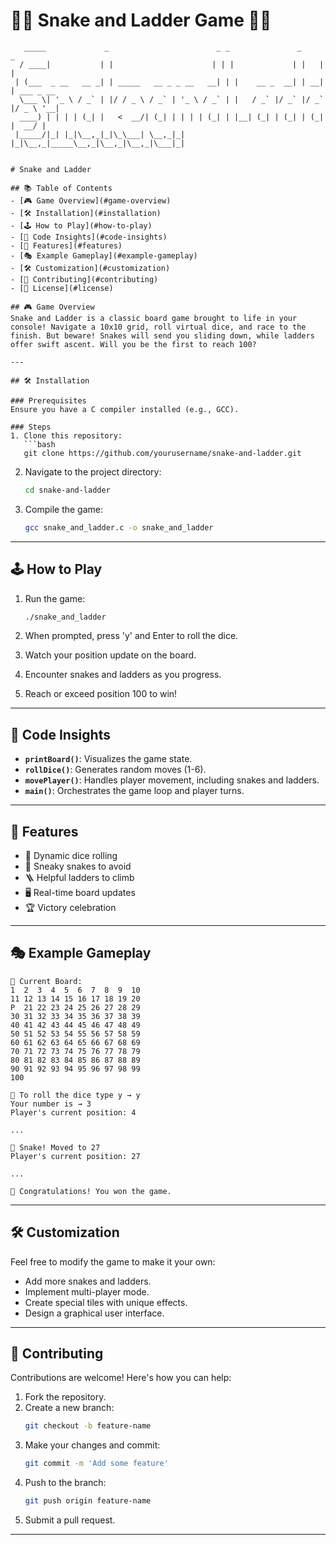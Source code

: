 # 🐍🎲 Snake and Ladder Game 🎲🐍

```ascii
   _____             _                        _ _               _     _           
  / ____|           | |                      | | |             | |   | |          
 | (___  _ __   __ _| | _____   __ _ _ __   __| | |    __ _  __| | __| | ___ _ __ 
  \___ \| '_ \ / _` | |/ / _ \ / _` | '_ \ / _` | |   / _` |/ _` |/ _` |/ _ \ '__|
  ____) | | | | (_| |   <  __/| (_| | | | | (_| | |__| (_| | (_| | (_| |  __/ |   
 |_____/|_| |_|\__,_|_|\_\___| \__,_|_| |_|\__,_|_____\__,_|\__,_|\__,_|\___|_|   
                                                                                  

# Snake and Ladder

## 📚 Table of Contents
- [🎮 Game Overview](#game-overview)
- [🛠️ Installation](#installation)
- [🕹️ How to Play](#how-to-play)
- [🧠 Code Insights](#code-insights)
- [🌟 Features](#features)
- [🎭 Example Gameplay](#example-gameplay)
- [🛠️ Customization](#customization)
- [🤝 Contributing](#contributing)
- [📜 License](#license)

## 🎮 Game Overview
Snake and Ladder is a classic board game brought to life in your console! Navigate a 10x10 grid, roll virtual dice, and race to the finish. But beware! Snakes will send you sliding down, while ladders offer swift ascent. Will you be the first to reach 100?

---

## 🛠️ Installation

### Prerequisites
Ensure you have a C compiler installed (e.g., GCC).

### Steps
1. Clone this repository:
   ```bash
   git clone https://github.com/yourusername/snake-and-ladder.git
   ```

2. Navigate to the project directory:
   ```bash
   cd snake-and-ladder
   ```

3. Compile the game:
   ```bash
   gcc snake_and_ladder.c -o snake_and_ladder
   ```

---

## 🕹️ How to Play

1. Run the game:
   ```bash
   ./snake_and_ladder
   ```

2. When prompted, press 'y' and Enter to roll the dice.

3. Watch your position update on the board.

4. Encounter snakes and ladders as you progress.

5. Reach or exceed position 100 to win!

---

## 🧠 Code Insights

- **`printBoard()`**: Visualizes the game state.
- **`rollDice()`**: Generates random moves (1-6).
- **`movePlayer()`**: Handles player movement, including snakes and ladders.
- **`main()`**: Orchestrates the game loop and player turns.

---

## 🌟 Features
- 🎲 Dynamic dice rolling
- 🐍 Sneaky snakes to avoid
- 🪜 Helpful ladders to climb
- 🖥️ Real-time board updates
- 🏆 Victory celebration

---

## 🎭 Example Gameplay

```
🎲 Current Board:
1  2  3  4  5  6  7  8  9  10
11 12 13 14 15 16 17 18 19 20
P  21 22 23 24 25 26 27 28 29
30 31 32 33 34 35 36 37 38 39
40 41 42 43 44 45 46 47 48 49
50 51 52 53 54 55 56 57 58 59
60 61 62 63 64 65 66 67 68 69
70 71 72 73 74 75 76 77 78 79
80 81 82 83 84 85 86 87 88 89
90 91 92 93 94 95 96 97 98 99
100

🎲 To roll the dice type y → y
Your number is → 3
Player's current position: 4

...

🐍 Snake! Moved to 27
Player's current position: 27

...

🎉 Congratulations! You won the game.
```

---

## 🛠️ Customization
Feel free to modify the game to make it your own:

- Add more snakes and ladders.
- Implement multi-player mode.
- Create special tiles with unique effects.
- Design a graphical user interface.

---

## 🤝 Contributing
Contributions are welcome! Here's how you can help:

1. Fork the repository.
2. Create a new branch:
   ```bash
   git checkout -b feature-name
   ```
3. Make your changes and commit:
   ```bash
   git commit -m 'Add some feature'
   ```
4. Push to the branch:
   ```bash
   git push origin feature-name
   ```
5. Submit a pull request.

---
